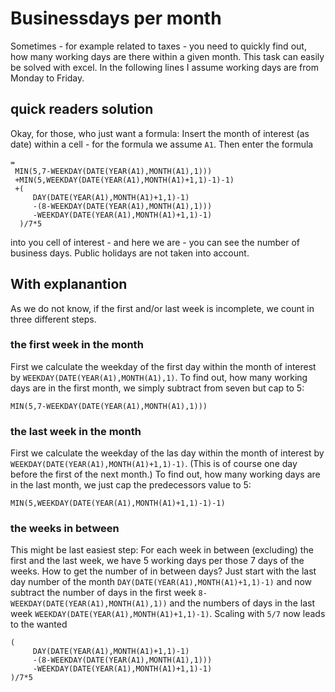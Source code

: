 # Businessdays per month

Sometimes - for example related to taxes - you need to quickly find out, how many working days are there within a given month.
This task can easily be solved with excel. In the following lines I assume working days are from Monday to Friday.

## quick readers solution

Okay, for those, who just want a formula: Insert the month of interest (as date) within a cell - for the formula we assume `A1`.
Then enter the formula

```excel
=
 MIN(5,7-WEEKDAY(DATE(YEAR(A1),MONTH(A1),1)))
 +MIN(5,WEEKDAY(DATE(YEAR(A1),MONTH(A1)+1,1)-1)-1)
 +(
     DAY(DATE(YEAR(A1),MONTH(A1)+1,1)-1)
     -(8-WEEKDAY(DATE(YEAR(A1),MONTH(A1),1)))
     -WEEKDAY(DATE(YEAR(A1),MONTH(A1)+1,1)-1)
  )/7*5
```

into you cell of interest - and here we are - you can see the number of business days. Public holidays are not taken into account.

## With explanantion

As we do not know, if the first and/or last week is incomplete, we count in three different steps.

### the first week in the month

First we calculate the weekday of the first day within the month of interest by `WEEKDAY(DATE(YEAR(A1),MONTH(A1),1)`.
To find out, how many working days are in the first month, we simply subtract from seven but cap to 5:

```excel
MIN(5,7-WEEKDAY(DATE(YEAR(A1),MONTH(A1),1)))
```

### the last week in the month

First we calculate the weekday of the las day within the month of interest by `WEEKDAY(DATE(YEAR(A1),MONTH(A1)+1,1)-1)`. (This is of course one day before the first of the next month.)
To find out, how many working days are in the last month, we just cap the predecessors value to 5:

```excel
MIN(5,WEEKDAY(DATE(YEAR(A1),MONTH(A1)+1,1)-1)-1)
```

### the weeks in between

This might be last easiest step: For each week in between (excluding) the first and the last week, we have 5 working days per those 7 days of the weeks.
How to get the number of in between days?
Just start with the last day number of the month `DAY(DATE(YEAR(A1),MONTH(A1)+1,1)-1)` and now subtract the number of days in the first week `8-WEEKDAY(DATE(YEAR(A1),MONTH(A1),1))` and the numbers of days in the last week `WEEKDAY(DATE(YEAR(A1),MONTH(A1)+1,1)-1)`.
Scaling with `5/7` now leads to the wanted

```excel
(
     DAY(DATE(YEAR(A1),MONTH(A1)+1,1)-1)
     -(8-WEEKDAY(DATE(YEAR(A1),MONTH(A1),1)))
     -WEEKDAY(DATE(YEAR(A1),MONTH(A1)+1,1)-1)
)/7*5
```
